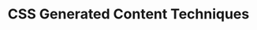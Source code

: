 ---
title: CSS Generated Content Techniques
authors:
- divya-manian
tags:
- TAG
- layout: article
---